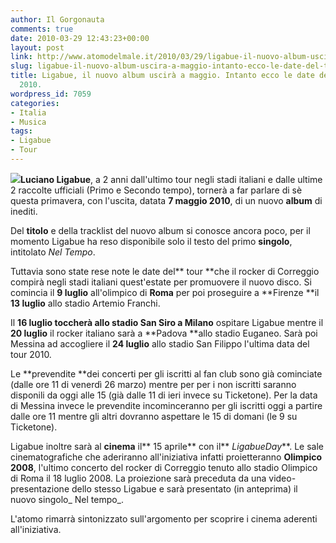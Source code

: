 ```yaml
---
author: Il Gorgonauta
comments: true
date: 2010-03-29 12:43:23+00:00
layout: post
link: http://www.atomodelmale.it/2010/03/29/ligabue-il-nuovo-album-uscira-a-maggio-intanto-ecco-le-date-del-tour-estivo-2010/
slug: ligabue-il-nuovo-album-uscira-a-maggio-intanto-ecco-le-date-del-tour-estivo-2010
title: Ligabue, il nuovo album uscirà a maggio. Intanto ecco le date del tour estivo
  2010.
wordpress_id: 7059
categories:
- Italia
- Musica
tags:
- Ligabue
- Tour
---
```


**[![](http://www.atomodelmale.it/wp-content/uploads/2010/03/Ligabue-226x300.jpg)](http://www.atomodelmale.it/wp-content/uploads/2010/03/Ligabue.jpg)Luciano Ligabue**, a 2 anni dall'ultimo tour negli stadi italiani e dalle ultime 2 raccolte ufficiali (Primo e Secondo tempo), tornerà a far parlare di sè questa primavera, con l'uscita, datata **7 maggio 2010**, di un nuovo **album** di inediti.

Del **titolo** e della tracklist del nuovo album si conosce ancora poco, per il momento Ligabue ha reso disponibile solo il testo del primo **singolo**, intitolato _Nel Tempo_.

Tuttavia sono state rese note le date del** tour **che il rocker di Correggio compirà negli stadi italiani quest'estate per promuovere il nuovo disco. Si comincia il **9 luglio** all'olimpico di **Roma** per poi proseguire a **Firenze **il **13 luglio** allo stadio Artemio Franchi.

Il **16 luglio **toccherà allo stadio San Siro a** Milano** ospitare Ligabue mentre il **20 luglio** il rocker italiano sarà a **Padova **allo stadio Euganeo. Sarà poi Messina ad accogliere il **24 luglio** allo stadio San Filippo l'ultima data del tour 2010.

Le **prevendite **dei concerti per gli iscritti al fan club sono già cominciate (dalle ore 11 di venerdì 26 marzo) mentre per per i non iscritti saranno disponili da oggi alle 15 (già dalle 11 di ieri invece su Ticketone). Per la data di Messina invece le prevendite incominceranno per gli iscritti oggi a partire dalle ore 11 mentre gli altri dovranno aspettare le 15 di domani (le 9 su Ticketone).

<!-- more -->


Ligabue inoltre sarà al **cinema** il** 15 aprile** con il** _LigabueDay_**. Le sale cinematografiche che aderiranno all'iniziativa infatti proietteranno **Olimpico 2008**, l'ultimo concerto del rocker di Correggio tenuto allo stadio Olimpico di Roma il 18 luglio 2008. La proiezione sarà preceduta da una video-presentazione dello stesso Ligabue e sarà presentato (in anteprima) il nuovo singolo_ Nel tempo_.

L'atomo rimarrà sintonizzato sull'argomento per scoprire i cinema aderenti all'iniziativa.


